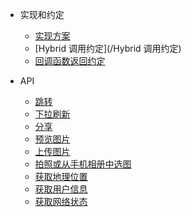 - 实现和约定
  - [实现方案](/实现方案)
  - [Hybrid 调用约定](/Hybrid 调用约定)
  - [回调函数返回约定](/回调函数返回约定)

- API
  - [跳转](/跳转)
  - [下拉刷新](/下拉刷新)
  - [分享](/分享)
  - [预览图片](/预览图片)
  - [上传图片](/上传图片)
  - [拍照或从手机相册中选图](/拍照或从手机相册中选图)
  - [获取地理位置](/获取地理位置)
  - [获取用户信息](/获取用户信息)
  - [获取网络状态](/获取网络状态)
